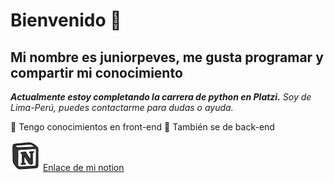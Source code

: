 # Bienvenido 👋

## Mi nombre es juniorpeves, me gusta programar y compartir mi conocimiento
***Actualmente estoy completando la carrera de python en Platzi.***
*Soy de Lima-Perú, puedes contactarme para dudas o ayuda.* 

:blue_book: Tengo conocimientos en front-end :orange_book: También se de back-end

![notion](icons8-notion-48.png ) [Enlace de mi notion](https://three-tugboat-95b.notion.site/Mi-notion-by-892428120b5d4878bf436ac23bf8a632 "Mi notion")

<!--
>Esta es una sita para entender md
---
Esto es un separador :D
___
